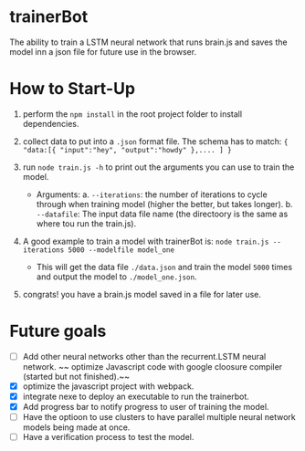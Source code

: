 # trainerBot
The ability to train a LSTM neural network that runs brain.js and saves the model inn a json file for future use in the browser.

# How to Start-Up

1. perform the `npm install` in the root project folder to install dependencies.
2. collect data to put into a `.json` format file. The schema has to match:
        `{
          "data:[{
              "input":"hey",
              "output":"howdy"
              },....
           ]
         }`
3. run `node train.js -h` to print out the arguments you can use to train the model.
    - Arguments:
        a. `--iterations`: the number of iterations to cycle through when training model (higher the better, but takes longer).
        b. `--datafile`: The input data file name (the directoory is the same as where tou run the train.js).
        
4. A good example to train a model with trainerBot is: `node train.js --iterations 5000 --modelfile model_one`
    - This will get the data file `./data.json` and train the model `5000` times and output the model to `./model_one.json`.

5. congrats! you have a brain.js model saved in a file for later use.


# Future goals

- [ ] Add other neural networks other than the recurrent.LSTM neural network.
~~ optimize Javascript code with google cloosure compiler (started but not finished).~~
- [x] optimize the javascript project with webpack.
- [x] integrate nexe to deploy an executable to run the trainerbot. 
- [x] Add progress bar to notify progress to user of training the model.
- [ ] Have the optioon to use clusters to have parallel multiple neural network models being made at once.
- [ ] Have a verification process to test the model.
